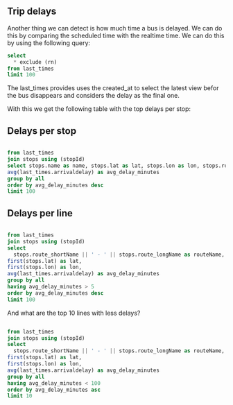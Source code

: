 ## Trip delays

Another thing we can detect is how much time a bus is delayed. We can do this by comparing the scheduled time with the realtime time. We can do this by using the following query:

```sql last_times
select
  * exclude (rn)
from last_times
limit 100
```

The last_times provides uses the created_at to select the latest view befor the bus disappears and considers the delay as the final one.

With this we get the following table with the top delays per stop:

## Delays per stop

```sql top_delays_per_stop

from last_times
join stops using (stopId)
select stops.name as name, stops.lat as lat, stops.lon as lon, stops.route_shortName || ' - ' || stops.route_longName as routeName,
avg(last_times.arrivaldelay) as avg_delay_minutes
group by all
order by avg_delay_minutes desc
limit 100
```

<!-- <LeafletMap
data={top_delays_per_stop}
lat=lat
long=lon
name=name
tooltipFields={[ 'routeName', 'avg_delay_minutes']}
height=500
/> -->


## Delays per line

```sql top_delays_per_line

from last_times
join stops using (stopId)
select
  stops.route_shortName || ' - ' || stops.route_longName as routeName,
first(stops.lat) as lat,
first(stops.lon) as lon,
avg(last_times.arrivaldelay) as avg_delay_minutes
group by all
having avg_delay_minutes > 5
order by avg_delay_minutes desc
limit 100
```

<!-- <LeafletMap
data={top_delays_per_line}
lat=lat
long=lon
name=routeName
tooltipFields={['avg_delay_minutes']}
height=500
/> -->

And what are the top 10 lines with less delays?

```sql bottom_delays_per_line

from last_times
join stops using (stopId)
select
  stops.route_shortName || ' - ' || stops.route_longName as routeName,
first(stops.lat) as lat,
first(stops.lon) as lon,
avg(last_times.arrivaldelay) as avg_delay_minutes
group by all
having avg_delay_minutes < 100
order by avg_delay_minutes asc
limit 10
```

<!-- <LeafletMap
data={bottom_delays_per_line}
lat=lat
long=lon
name=routeName
tooltipFields={['avg_delay_minutes']}
height=500
/> -->

